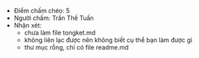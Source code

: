 - Điểm chấm chéo: 5
- Người chấm: Trần Thế Tuấn
- Nhận xét: 
  - chưa làm file tongket.md
  - không liên lạc được nên không biết cụ thể bạn làm được gì
  - thư mục rỗng, chỉ có file readme.md
